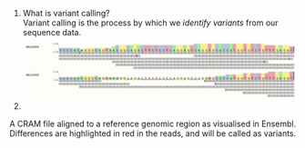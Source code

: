 1. What is variant calling?  
Variant calling is the process by which we _identify variants_ from our sequence data.  
![A CRAM file aligned to a reference genomic region as visualised in Ensembl. Differences are highlighted in red in the reads, and will be called as variants.](https://github.com/katerinaoleynikova/MIPT/blob/main/variant_calling_example.png)
2.
A CRAM file aligned to a reference genomic region as visualised in Ensembl. Differences are highlighted in red in the reads, and will be called as variants.
